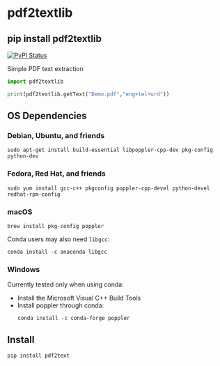 # pdf2textlib

## pip install pdf2textlib


[![PyPI Status](https://img.shields.io/pypi/v/pdftotext.svg)](https://pypi.python.org/pypi/pdftotext)


Simple PDF text extraction

```python
import pdf2textlib

print(pdf2textlib.getText("Demo.pdf","eng+tel+urd"))

```


## OS Dependencies

### Debian, Ubuntu, and friends

```
sudo apt-get install build-essential libpoppler-cpp-dev pkg-config python-dev
```

### Fedora, Red Hat, and friends

```
sudo yum install gcc-c++ pkgconfig poppler-cpp-devel python-devel redhat-rpm-config
```

### macOS

```
brew install pkg-config poppler
```

Conda users may also need `libgcc`:

```
conda install -c anaconda libgcc
```

### Windows

Currently tested only when using conda:

 - Install the Microsoft Visual C++ Build Tools
 - Install poppler through conda:
   ```
   conda install -c conda-forge poppler
   ```


## Install

```
pip install pdf2text
```
